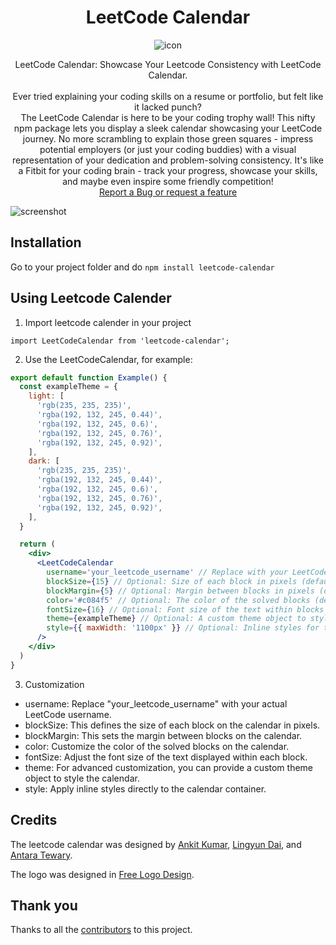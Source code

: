 <div align='center'>

# LeetCode Calendar 

![icon](https://github.com/ankitkr8540/leetcode-calendar/assets/leetcode-calendar-logo.png)

</div>

<p align="center">
    LeetCode Calendar: Showcase Your Leetcode Consistency with LeetCode Calendar.
    <br>
    <br>
    Ever tried explaining your coding skills on a resume or portfolio, but felt like it lacked punch? 
    <br>
    The LeetCode Calendar is here to be your coding trophy wall! This nifty npm package lets you display a sleek calendar showcasing your LeetCode journey. No more scrambling to explain those green squares - impress potential employers (or just your coding buddies) with a visual representation of your dedication and problem-solving consistency. It's like a Fitbit for your coding brain - track your progress, showcase your skills, and maybe even inspire some friendly competition! 
    <br>
    <a href="https://github.com/ankitkr8540/leetcode-calendar/issues/new">Report a Bug or request a feature</a>
</p>

![screenshot](https://github.com/ankitkr8540/leetcode-calendar/blob/antara-trials/assets/demo-screenshot.png)

## Installation

Go to your project folder and do `npm install leetcode-calendar`

## Using Leetcode Calender

1. Import leetcode calender in your project

`import LeetCodeCalendar from 'leetcode-calendar';`

2. Use the LeetCodeCalendar, for example:

```jsx
export default function Example() {
  const exampleTheme = {
    light: [
      'rgb(235, 235, 235)',
      'rgba(192, 132, 245, 0.44)',
      'rgba(192, 132, 245, 0.6)',
      'rgba(192, 132, 245, 0.76)',
      'rgba(192, 132, 245, 0.92)',
    ],
    dark: [
      'rgb(235, 235, 235)',
      'rgba(192, 132, 245, 0.44)',
      'rgba(192, 132, 245, 0.6)',
      'rgba(192, 132, 245, 0.76)',
      'rgba(192, 132, 245, 0.92)',
    ],
  }

  return (
    <div>
      <LeetCodeCalendar
        username='your_leetcode_username' // Replace with your LeetCode username
        blockSize={15} // Optional: Size of each block in pixels (default: 15)
        blockMargin={5} // Optional: Margin between blocks in pixels (default: 5)
        color='#c084f5' // Optional: The color of the solved blocks (default: '#c084f5')
        fontSize={16} // Optional: Font size of the text within blocks (default: 16)
        theme={exampleTheme} // Optional: A custom theme object to style the calendar
        style={{ maxWidth: '1100px' }} // Optional: Inline styles for the calendar container
      />
    </div>
  )
}
```

3. Customization

- username: Replace "your_leetcode_username" with your actual LeetCode username.
- blockSize: This defines the size of each block on the calendar in pixels.
- blockMargin: This sets the margin between blocks on the calendar.
- color: Customize the color of the solved blocks on the calendar.
- fontSize: Adjust the font size of the text displayed within each block.
- theme: For advanced customization, you can provide a custom theme object to style the calendar.
- style: Apply inline styles directly to the calendar container.

## Credits

The leetcode calendar was designed by [Ankit Kumar](https://github.com/ankitkr8540), [Lingyun Dai](https://github.com/lingyundai), and [Antara Tewary](https://github.com/StringAna).

The logo was designed in [Free Logo Design](https://app.freelogodesign.org/).

## Thank you

Thanks to all the [contributors](https://github.com/ankitkr8540/leetcode-calendar/graphs/contributors) to this project.
